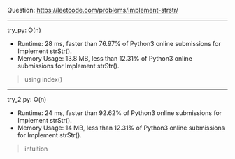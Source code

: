 Question: https://leetcode.com/problems/implement-strstr/

---

try_py: O(n)
* Runtime: 28 ms, faster than 76.97% of Python3 online submissions for Implement strStr().
* Memory Usage: 13.8 MB, less than 12.31% of Python3 online submissions for Implement strStr().

> using index()

---

try_2.py: O(n)
* Runtime: 24 ms, faster than 92.62% of Python3 online submissions for Implement strStr().
* Memory Usage: 14 MB, less than 12.31% of Python3 online submissions for Implement strStr().

> intuition
